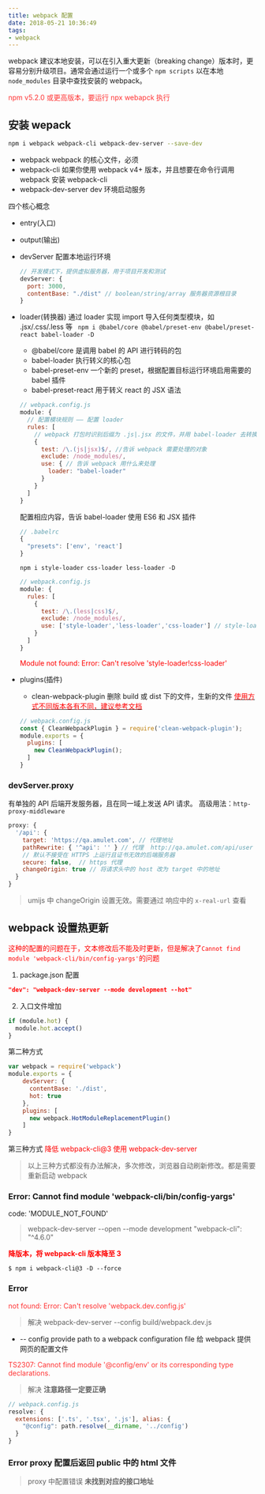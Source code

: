 ```yaml
---
title: webpack 配置
date: 2018-05-21 10:36:49
tags:
- webpack
---
```


webpack 建议本地安装，可以在引入重大更新（breaking change）版本时，更容易分别升级项目。通常会通过运行一个或多个 `npm scripts` 以在本地 `node_modules` 目录中查找安装的 webpack。

<font color="#f33">npm v5.2.0 或更高版本，要运行 npx webapck 执行</font>

## 安装 wepack
```bash
npm i webpack webpack-cli webpack-dev-server --save-dev
```
* webpack webpack 的核心文件，必须
* webpack-cli 如果你使用 webpack v4+ 版本，并且想要在命令行调用 webpack 安装 webpack-cli
* webpack-dev-server dev 环境启动服务

四个核心概念
* entry(入口)
* output(输出)
* devServer
  配置本地运行环境
  ```javascript
  // 开发模式下，提供虚拟服务器，用于项目开发和测试
  devServer: {
    port: 3000,
    contentBase: "./dist" // boolean/string/array 服务器资源根目录
  }
  ```
* loader(转换器)
  通过 loader 实现 import 导入任何类型模块，如 .jsx/.css/.less 等
  ` npm i @babel/core @babel/preset-env @babel/preset-react babel-loader -D`
    * @babel/core 是调用 babel 的 API 进行转码的包
    * babel-loader 执行转义的核心包
    * babel-preset-env 一个新的 preset，根据配置目标运行环境启用需要的 babel 插件
    * babel-preset-react 用于转义 react 的 JSX 语法

  ```javascript
  // webpack.config.js
  module: {
    // 配置模块规则 —— 配置 loader
    rules: [
      // webpack 打包时识别后缀为 .js|.jsx 的文件，并用 babel-loader 去转换
      {
        test: /\.(js|jsx)$/, //告诉 webpack 需要处理的对象
        exclude: /node_modules/,
        use: { // 告诉 webpack 用什么来处理
          loader: "babel-loader"
        }
      }
    ]
  }
  ```
  配置相应内容，告诉 babel-loader 使用 ES6 和 JSX 插件
  ```javascript
  // .babelrc
  {
    "presets": ['env', 'react']
  }
  ```
  `npm i style-loader css-loader less-loader -D`
  ```javascript
  // webpack.config.js
  module: {
    rules: [
      {
        test: /\.(less|css)$/,
        exclude: /node_modules/,
        use: ['style-loader','less-loader','css-loader'] // style-loader!less-loader 同时运行两个 loader
      }
    ]
  }
  ```
  <font color="red">Module not found: Error: Can't resolve 'style-loader!css-loader'</font>
* plugins(插件)
    * clean-webpack-plugin 删除 build 或 dist 下的文件，生新的文件
      [<font color="red">使用方式不同版本各有不同，建议参考文档</font>](https://www.npmjs.com/package/clean-webpack-plugin)
  ```javascript
  // webpack.config.js
  const { CleanWebpackPlugin } = require('clean-webpack-plugin');
  module.exports = {
    plugins: [
      new CleanWebpackPlugin();
    ]
  }
  ```

<!-- more -->

### devServer.proxy
有单独的 API 后端开发服务器，且在同一域上发送 API 请求。
高级用法：`http-proxy-middleware`
```javascript
proxy: {
  '/api': {
    target: 'https://qa.amulet.com', // 代理地址
    pathRewrite: { '^api': '' } // 代理  http://qa.amulet.com/api/user 不传递 api
    // 默认不接受在 HTTPS 上运行且证书无效的后端服务器
    secure: false,  // https 代理
    changeOrigin: true // 将请求头中的 host 改为 target 中的地址 
  }
}
```
> umijs 中 changeOrigin 设置无效。需要通过 响应中的 `x-real-url` 查看

## webpack 设置热更新
<font color="red">这种的配置的问题在于，文本修改后不能及时更新，但是解决了`Cannot find module 'webpack-cli/bin/config-yargs'`的问题</font>
1. package.json 配置
```json
"dev": "webpack-dev-server --mode development --hot"
```
2. 入口文件增加
```javascript
if (module.hot) {
  module.hot.accept()
}
```
第二种方式
```javascript
var webpack = require('webpack')
module.exports = {
    devServer: {
      contentBase: './dist',
      hot: true
    },
    plugins: [
      new webpack.HotModuleReplacementPlugin()
    ]
}
```
第三种方式
<font color="red">降低 webpack-cli@3 使用 webpack-dev-server</font>
> 以上三种方式都没有办法解决，多次修改，浏览器自动刷新修改。都是需要重新启动 webpack

### Error: Cannot find module 'webpack-cli/bin/config-yargs'
code: 'MODULE_NOT_FOUND'
> webpack-dev-server --open --mode development
"webpack-cli": "^4.6.0"

<font color="red">**降版本，将 webpack-cli 版本降至 3**</font>
```
$ npm i webpack-cli@3 -D --force
```

### Error
<font color="#f33">not found: Error: Can't resolve 'webpack.dev.config.js'</font>

> 解决 webpack-dev-server --config build/webpack.dev.js
* -- config provide path to a webpack configuration file 给 webpack 提供网页的配置文件

<font color="#f33">TS2307: Cannot find module '@config/env' or its corresponding type declarations.
</font>
> 解决 **注意路径一定要正确**
```javascript
// webpack.config.js
resolve: {
  extensions: ['.ts', '.tsx', '.js'], alias: {
    "@config": path.resolve(__dirname, '../config')
  }
}
```

### Error proxy 配置后返回 public 中的 html 文件
> proxy 中配置错误 **未找到对应的接口地址**
